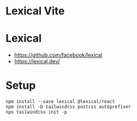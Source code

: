 # Lexical Vite

# Lexical

- https://github.com/facebook/lexical
- https://lexical.dev/

# Setup

```
npm install --save lexical @lexical/react
npm install -D tailwindcss postcss autoprefixer
npx tailwindcss init -p
```
